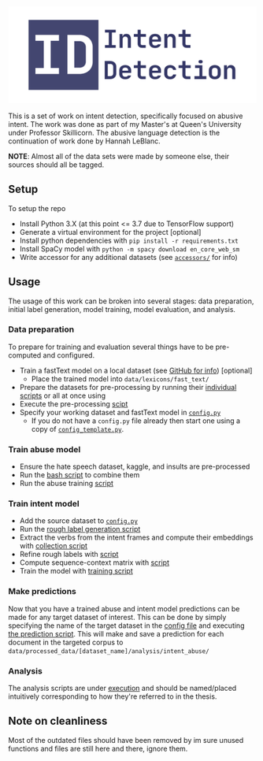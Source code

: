 ![](banner.png)

This is a set of work on intent detection, specifically focused on abusive intent.
The work was done as part of my Master's at Queen's University under Professor Skillicorn.
The abusive language detection is the continuation of work done by Hannah LeBlanc.

**NOTE**: Almost all of the data sets were made by someone else, their sources should all be tagged.


## Setup

To setup the repo 

* Install Python 3.X (at this point <= 3.7 due to TensorFlow support)
* Generate a virtual environment for the project [optional]
* Install python dependencies with `pip install -r requirements.txt`
* Install SpaCy model with `python -m spacy download en_core_web_sm`
* Write accessor for any additional datasets (see [`accessors/`](data/accessors/) for info)


## Usage

The usage of this work can be broken into several stages: data preparation, initial label generation, model training, 
model evaluation, and analysis.


### Data preparation

To prepare for training and evaluation several things have to be pre-computed and configured.

* Train a fastText model on a local dataset (see [GitHub for info](https://github.com/facebookresearch/fastText/)) [optional]
  * Place the trained model into `data/lexicons/fast_text/`
* Prepare the datasets for pre-processing by running their [individual scripts](data/preparation/) or all at once using 
* Execute the pre-processing [scipt](execution/pre_processing/pre_process.py)
* Specify your working dataset and fastText model in [`config.py`](config.py)
  * If you do not have a `config.py` file already then start one using a copy of [`config_template.py`](config_template.py).


### Train abuse model

* Ensure the hate speech dataset, kaggle, and insults are pre-processed
* Run the [bash script](data/scripts/generate_abuse.sh) to combine them
* Run the abuse training [script](execution/training/abuse.py)


### Train intent model

* Add the source dataset to [`config.py`](config.py)
* Run the [rough label generation script](execution/intent/compute_rough_labels.py)
* Extract the verbs from the intent frames and compute their embeddings with [collection script](execution/analysis/embeddings/collect_intent_verbs.py)
* Refine rough labels with [script](execution/intent/refine_rough_labels.py)
* Compute sequence-context matrix with [script](execution/pre_train/context_sequence_matrix.py)
* Train the model with [training script](execution/training/intent.py)


### Make predictions

Now that you have a trained abuse and intent model predictions can be made for any target dataset of interest.
This can be done by simply specifying the name of the target dataset in the [config file](config.py) and executing [the prediction script](execution/prediction/abusive_intent.py).
This will make and save a prediction for each document in the targeted corpus to `data/processed_data/[dataset_name]/analysis/intent_abuse/`

### Analysis

The analysis scripts are under [execution](execution/analysis/) and should be named/placed intuitively corresponding to how they're referred to in the thesis.


## Note on cleanliness

Most of the outdated files should have been removed by im sure unused functions and files are still here and there, ignore them.
